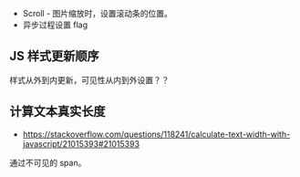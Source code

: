 - Scroll - 图片缩放时，设置滚动条的位置。
- 异步过程设置 flag

## JS 样式更新顺序
样式从外到内更新，可见性从内到外设置？？  

## 计算文本真实长度
- https://stackoverflow.com/questions/118241/calculate-text-width-with-javascript/21015393#21015393  

通过不可见的 span。  
